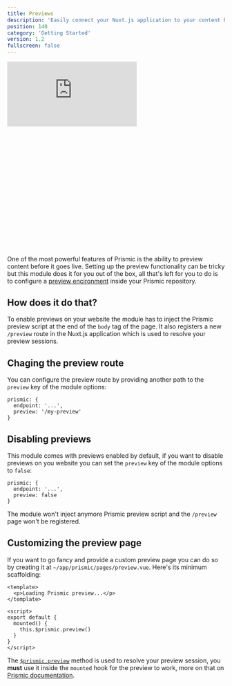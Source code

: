 ```yaml
---
title: Previews
description: 'Easily connect your Nuxt.js application to your content hosted on Prismic'
position: 140
category: 'Getting Started'
version: 1.2
fullscreen: false
---
```


<div class="relative w-full h-0" style="padding-bottom: 56.25%;">
  <iframe class="w-full h-full absolute inset-0" src="https://www.youtube.com/embed/2DtDsnWe2MU" frameborder="0" allow="accelerometer; autoplay; encrypted-media; gyroscope; picture-in-picture" allowfullscreen></iframe>
</div>

One of the most powerful features of Prismic is the ability to preview content before it goes live. Setting up the preview functionality can be tricky but this module does it for you out of the box, all that's left for you to do is to configure a [preview encironment](https://prismic.io/docs/vuejs/beyond-the-api/in-website-preview#3_0-2.-setup-a-preview-environment) inside your Prismic repository.

## How does it do that?

To enable previews on your website the module has to inject the Prismic preview script at the end of the `body` tag of the page. It also registers a new `/preview` route in the Nuxt.js application which is used to resolve your preview sessions.

## Chaging the preview route

You can configure the preview route by providing another path to the `preview` key of the module options:

```javascript[nuxt.config.js]
prismic: {
  endpoint: '...',
  preview: '/my-preview'
}
```

## Disabling previews

This module comes with previews enabled by default, if you want to disable previews on you website you can set the `preview` key of the module options to `false`:

```javascript[nuxt.config.js]
prismic: {
  endpoint: '...',
  preview: false
}
```

The module won't inject anymore Prismic preview script and the `/preview` page won't be registered.

## Customizing the preview page

If you want to go fancy and provide a custom preview page you can do so by creating it at `~/app/prismic/pages/preview.vue`. Here's its minimum scaffolding:

```vue[preview.vue]
<template>
  <p>Loading Prismic preview...</p>
</template>

<script>
export default {
  mounted() {
    this.$prismic.preview()
  }
}
</script>
```

<alert type="info">

The [`$prismic.preview`](/prismic-object#preview) method is used to resolve your preview session, you **must** use it inside the `mounted` hook for the preview to work, more on that on [Prismic documentation](https://prismic.io/docs/vuejs/beyond-the-api/in-website-preview).

</alert>
